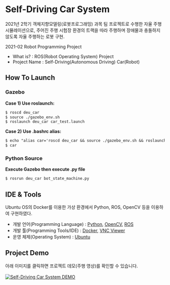 # Self-Driving Car System
2021년 2학기 객체지향모델링(로봇프로그래밍) 과목 팀 프로젝트로 수행한 자율 주행 시뮬레이션으로,
주어진 주행 시험장 환경의 트랙을 따라 주행하며 장애물과 충돌하지 않도록 자율 주행하는 로봇 구현.

2021-02 Robot Programming Project
- What is? : ROS(Robot Operating System) Project
- Project Name : Self-Driving(Autonomous Driving) Car(Robot)

## How To Launch
### Gazebo
**Case 1) Use roslaunch:**
```markdown
$ roscd deu_car
$ source ./gazebo_env.sh
$ roslaunch deu_car car_test.launch
```

**Case 2) Use .bashrc alias:**
```markdown
$ echo "alias car='roscd deu_car && source ./gazebo_env.sh && roslaunch deu_car car_test.launch''" >> .bashrc
$ car
```


### Python Source
**Execute Gazebo then execute .py file**
```markdown
$ rosrun deu_car bot_state_machine.py
```


## IDE & Tools

Ubuntu OS의 Docker를 이용한 가상 환경에서 Python, ROS, OpenCV 등을 이용하여 구현하였다.
* 개발 언어(Programming Language) : [Python](https://www.python.org/), [OpenCV](https://opencv.org/), [ROS](https://www.ros.org/)
* 개발 툴(Programming Tools/IDE) : [Docker](https://www.docker.com/), [VNC Viewer](https://www.realvnc.com/en/connect/download/viewer/)
* 운영 체제(Operating System) : [Ubuntu](https://ubuntu.com/)


<!-- USAGE EXAMPLES -->
## Project Demo

아래 이미지를 클릭하면 프로젝트 데모(주행 영상)를 확인할 수 있습니다.  <br><br>
[![Self-Driving Car System DEMO](https://img.youtube.com/vi/MfgGUjT_nIw/0.jpg)](https://youtu.be/MfgGUjT_nIw)
